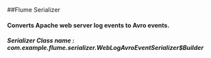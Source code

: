 ##Flume Serializer

#### Converts Apache web server log events to Avro events.

##### Serializer Class name : com.example.flume.serializer.WebLogAvroEventSerializer$Builder
